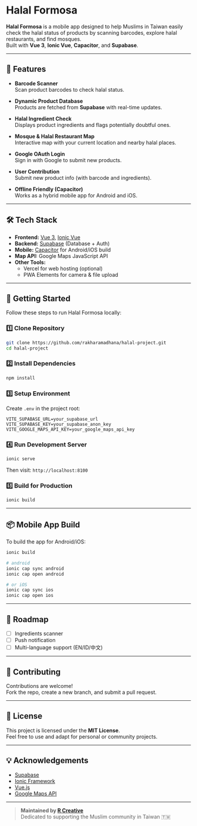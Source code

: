 # Halal Formosa

**Halal Formosa** is a mobile app designed to help Muslims in Taiwan easily check the halal status of products by scanning barcodes, explore halal restaurants, and find mosques.  
Built with **Vue 3**, **Ionic Vue**, **Capacitor**, and **Supabase**.

---

## 🌟 Features

- **Barcode Scanner**  
  Scan product barcodes to check halal status.

- **Dynamic Product Database**  
  Products are fetched from **Supabase** with real-time updates.

- **Halal Ingredient Check**  
  Displays product ingredients and flags potentially doubtful ones.

- **Mosque & Halal Restaurant Map**  
  Interactive map with your current location and nearby halal places.

- **Google OAuth Login**  
  Sign in with Google to submit new products.

- **User Contribution**  
  Submit new product info (with barcode and ingredients).

- **Offline Friendly (Capacitor)**  
  Works as a hybrid mobile app for Android and iOS.

---

## 🛠 Tech Stack

- **Frontend:** [Vue 3](https://vuejs.org/), [Ionic Vue](https://ionicframework.com/docs/vue)
- **Backend:** [Supabase](https://supabase.com/) (Database + Auth)
- **Mobile:** [Capacitor](https://capacitorjs.com/) for Android/iOS build
- **Map API:** Google Maps JavaScript API
- **Other Tools:**  
  - Vercel for web hosting (optional)  
  - PWA Elements for camera & file upload

---

## 🚀 Getting Started

Follow these steps to run Halal Formosa locally:

### 1️⃣ Clone Repository
```bash
git clone https://github.com/rakharamadhana/halal-project.git
cd halal-project
```

### 2️⃣ Install Dependencies
```bash
npm install
```

### 3️⃣ Setup Environment
Create `.env` in the project root:
```env
VITE_SUPABASE_URL=your_supabase_url
VITE_SUPABASE_KEY=your_supabase_anon_key
VITE_GOOGLE_MAPS_API_KEY=your_google_maps_api_key
```

### 4️⃣ Run Development Server
```bash
ionic serve
```
Then visit: `http://localhost:8100`

### 5️⃣ Build for Production
```bash
ionic build
```

---

## 📦 Mobile App Build

To build the app for Android/iOS:

```bash
ionic build

# android
ionic cap sync android
ionic cap open android

# or iOS
ionic cap sync ios
ionic cap open ios
```

---

## 📝 Roadmap

- [ ] Ingredients scanner
- [ ] Push notification  
- [ ] Multi-language support (EN/ID/中文)

---

## 🤝 Contributing

Contributions are welcome!  
Fork the repo, create a new branch, and submit a pull request.

---

## 📄 License

This project is licensed under the **MIT License**.  
Feel free to use and adapt for personal or community projects.

---

## 💡 Acknowledgements

- [Supabase](https://supabase.com/)
- [Ionic Framework](https://ionicframework.com/)
- [Vue.js](https://vuejs.org/)
- [Google Maps API](https://developers.google.com/maps)

---

> **Maintained by [R Creative](https://your-link-if-any.com)**  
> Dedicated to supporting the Muslim community in Taiwan 🇹🇼
